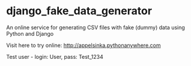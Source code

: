 # django_fake_data_generator
An online service for generating CSV files with fake (dummy) data using Python and Django

Visit here to try online: http://appelsinka.pythonanywhere.com


Test user - login: User, pass: Test_1234

